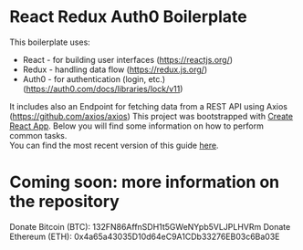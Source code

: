 # React Redux Auth0 Boilerplate

This boilerplate uses:
* React - for building user interfaces (https://reactjs.org/)
* Redux - handling data flow (https://redux.js.org/)
* Auth0 - for authentication (login, etc.) (https://auth0.com/docs/libraries/lock/v11)

It includes also an Endpoint for fetching data from a REST API using Axios (https://github.com/axios/axios)
This project was bootstrapped with [Create React App](https://github.com/facebookincubator/create-react-app).
Below you will find some information on how to perform common tasks.<br>
You can find the most recent version of this guide [here](https://github.com/facebookincubator/create-react-app/blob/master/packages/react-scripts/template/README.md).

# Coming soon: more information on the repository

Donate Bitcoin (BTC): 132FN86AffnSDH1t5GWeNYpb5VLJPLHVRm
Donate Ethereum (ETH): 0x4a65a43035D10d64eC9A1CDb33276EB03c6Ba03E
